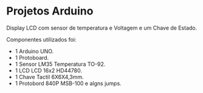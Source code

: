 Projetos Arduino
====================

Display LCD com sensor de temperatura e Voltagem e um Chave de Estado.

Componentes utilizados foi:

+ 1 Arduino UNO.
+ 1 Protoboard.
+ 1 Sensor LM35 Temperatura TO-92.
+ 1 LCD LCD 16x2 HD44780.
+ 1 Chave  Tactil 6X6X4,3mm.
+ 1 Protobord 840P MSB-100 e algns jumps.
